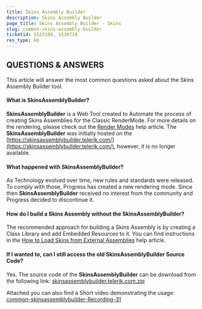 ```yaml
---
title: Skins Assembly Builder
description: Skins Assembly Builder
page_title: Skins Assembly Builder - Skins
slug: common-skins-assembly-builder
ticketid: 1523104, 1530719
res_type: kb
---
```



## QUESTIONS & ANSWERS

This article will answer the most common questions asked about the Skins Assembly Builder tool.


#### What is SkinsAssemblyBuilder?

**SkinsAssemblyBuilder** is a Web Tool created to Automate the process of creating Skins Assemblies for the Classic RenderMode. For more details on the rendering, please check out the [Render Modes](https://docs.telerik.com/devtools/aspnet-ajax/controls/render-modes) help article. The **SkinsAssemblyBuilder** was initially hosted on the [https://skinsassemblybuilder.telerik.com/](https://skinsassemblybuilder.telerik.com/), however, it is no longer available.

#### What happened with SkinsAssemblyBuilder?

As Technology evolved over time, new rules and standards were released. To comply with those, Progress has created a new rendering mode. Since then **SkinsAssemblyBuilder** received no interest from the community and Progress decided to discontinue it.

#### How do I build a Skins Assembly without the SkinsAssemblyBuilder?

The recommended approach for building a Skins Assembly is by creating a Class Library and add Embedded Resources to it. You can find instructions in the [How to Load Skins from External Assemblies](https://docs.telerik.com/devtools/aspnet-ajax/general-information/controlling-visual-appearance/how-to-load-skins-from-external-assemblies) help article.


#### If I wanted to, can I still access the old SkinsAssemblyBuilder Source Code?

Yes. The source code of the **SkinsAssemblyBuilder** can be download from the following link: [skinsassemblybuilder.telerik.com.zip](https://github.com/telerik/aspnet-sdk/raw/master/Common/MyFirstTelerikSite/skinsassemblybuilder.telerik.com.zip)

Attached you can also find a Short video demonstrating the usage: [common-skinsassemblybuilder-Recording-31](files/common-skinsassemblybuilder-Recording-31.zip)

 

